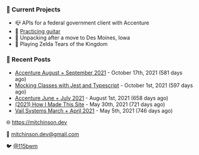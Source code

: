 ### 📌 Current Projects
- 📪 APIs for a federal government client with Accenture
- 🎸 [Practicing guitar](https://soundcloud.com/115bwm/ambulance-holden-tape)
- 🌽 Unpacking after a move to Des Moines, Iowa
- 👾 Playing Zelda Tears of the Kingdom

### 📝 Recent Posts

- [Accenture August + September 2021](https://blog.mitchinson.dev/pillar/aug-sep-21) - October 17th, 2021 (581 days ago)
- [Mocking Classes with Jest and Typescript](https://blog.mitchinson.dev/jest-typescript-mocks) - October 1st, 2021 (597 days ago)
- [Accenture June + July 2021](https://blog.mitchinson.dev/pillar/june-july-21) - August 1st, 2021 (658 days ago)
- [(2021) How I Made This Site](https://blog.mitchinson.dev/About-This-Site) - May 30th, 2021 (721 days ago)
- [Vail Systems March + April 2021](https://blog.mitchinson.dev/vail-march-april-2021) - May 5th, 2021 (746 days ago)

🌐 https://mitchinson.dev

💌 mitchinson.dev@gmail.com

🐦 [@115bwm](https://twitter.com/115bwm)